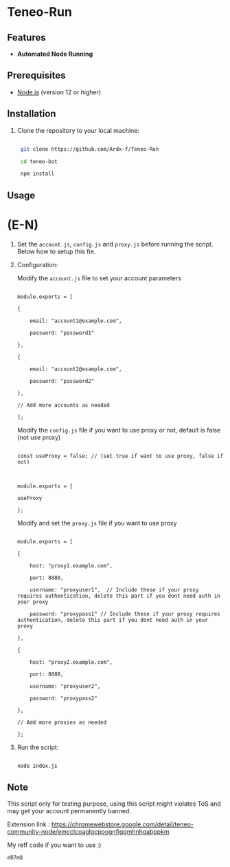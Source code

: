 # Teneo-Run


## Features

- **Automated Node Running**



## Prerequisites

- [Node.js](https://nodejs.org/) (version 12 or higher)



## Installation



1. Clone the repository to your local machine:

   ```bash

	git clone https://github.com/Ardx-f/Teneo-Run

	cd teneo-bot

	npm install

	```



## Usage

# (E-N)

1. Set the `account.js`, `config.js` and `proxy.js` before running the script. Below how to setup this fie.

2. Configuration:

	Modify the `account.js` file to set your account parameters

	```

	module.exports = [

	{

		email: "account1@example.com",

		password: "password1"

	},

	{

		email: "account2@example.com",

		password: "password2"

	},

	// Add more accounts as needed

	];

	```

	Modify the `config.js` file if you want to use proxy or not, default is false (not use proxy)

	```

	const useProxy = false; // (set true if want to use proxy, false if not)



	module.exports = {

	useProxy

	};

	```

	Modify and set the `proxy.js` file if you want to use proxy

	```

	module.exports = [

	{

		host: "proxy1.example.com",

		port: 8080,

		username: "proxyuser1",  // Include these if your proxy requires authentication, delete this part if you dont need auth in your proxy

		password: "proxypass1" // Include these if your proxy requires authentication, delete this part if you dont need auth in your proxy

	},

	{

		host: "proxy2.example.com",

		port: 8080,

		username: "proxyuser2",

		password: "proxypass2"

	},

	// Add more proxies as needed

	];

	```

3. Run the script:

	```bash

	node index.js

	```


## Note

This script only for testing purpose, using this script might violates ToS and may get your account permanently banned.



Extension link : https://chromewebstore.google.com/detail/teneo-community-node/emcclcoaglgcpoognfiggmhnhgabppkm



My reff code if you want to use :) 

```bash
eB7mQ

```

